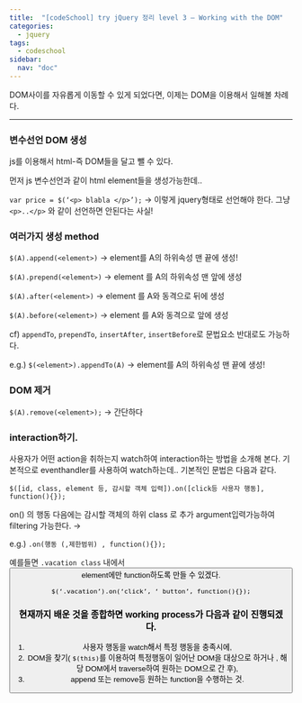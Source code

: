 ```yaml
---
title:  "[codeSchool] try jQuery 정리 level 3 — Working with the DOM"
categories: 
  - jquery
tags:
  - codeschool
sidebar:
  nav: "doc"
---
```


DOM사이를 자유롭게 이동할 수 있게 되었다면, 이제는 DOM을 이용해서 일해볼 차례다.
***


### 변수선언 DOM 생성 

js를 이용해서 html-즉 DOM들을 달고 뺄 수 있다. 

먼저 js 변수선언과 같이 html element들을 생성가능한데..

`var price = $(‘<p> blabla </p>’);` → 이렇게 jquery형태로 선언해야 한다. 그냥 `<p>..</p>` 와 같이 선언하면 안된다는 사실!

### 여러가지 생성 method

`$(A).append(<element>)` → element를 A의 하위속성 맨 끝에 생성!

`$(A).prepend(<element>)` → element 를 A의 하위속성 맨 앞에 생성

`$(A).after(<element>)` → element 를 A와 동격으로 뒤에 생성

`$(A).before(<element>)` → element 를 A와 동격으로 앞에 생성

cf) `appendTo`, `prependTo`, `insertAfter`, `insertBefore`로 문법요소 반대로도 가능하다. 

e.g.) `$(<element>).appendTo(A)` → element를 A의 하위속성 맨 끝에 생성!

### DOM 제거 

`$(A).remove(<element>);` → 간단하다

### interaction하기. 

사용자가 어떤 action을 취하는지 watch하여 interaction하는 방법을 소개해 본다. 기본적으로 eventhandler를 사용하여 watch하는데.. 기본적인 문법은 다음과 같다.

`$([id, class, element 등, 감시할 객체 입력]).on([click등 사용자 행동], function(){});`

on() 의 행동 다음에는 감시할 객체의 하위 class 로 추가 argument입력가능하여 filtering 가능한다. →

e.g.) `.on(행동 (,제한범위) , function(){});`

예를들면 `.vacation class` 내에서 <button> element에만 function하도록 만들 수 있겠다. 

`$(‘.vacation’).on(‘click’, ‘ button’, function(){});`


### 현재까지 배운 것을 종합하면 working process가 다음과 같이 진행되겠다.

1. 사용자 행동을 watch해서 특정 행동을 충족시에,
2. DOM을 찾기( `$(this)`를 이용하여 특정행동이 일어난 DOM을 대상으로 하거나 , 해당 DOM에서 traverse하여 원하는 DOM으로 간 후),
3. append 또는 remove등 원하는 function을 수행하는 것.
